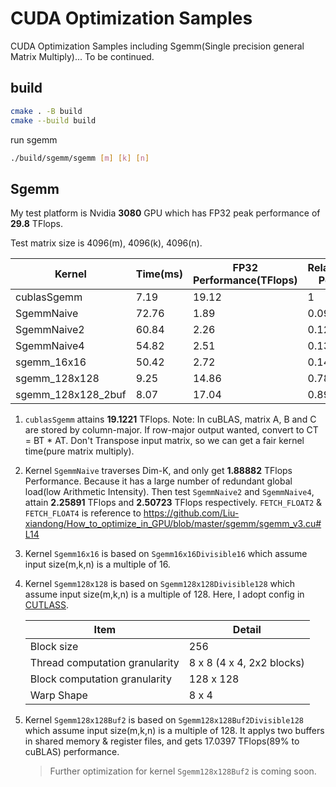 # CUDA Optimization Samples
CUDA Optimization Samples including Sgemm(Single precision general Matrix Multiply)...
To be continued.

## build

```bash
cmake . -B build
cmake --build build
```

run sgemm
```bash
./build/sgemm/sgemm [m] [k] [n]
```

## Sgemm

My test platform is Nvidia **3080** GPU which has FP32 peak performance of **29.8** TFlops.

Test matrix size is 4096(m), 4096(k), 4096(n).

| Kernel             | Time(ms)| FP32 Performance(TFlops) | Relative(cuBLAS) Performance |
| ---                | ---     | ---     | ---      |
| cublasSgemm        | 7.19 | 19.12 |  1       |        
| SgemmNaive         | 72.76 | 1.89 | 0.099 |
| SgemmNaive2        | 60.84 | 2.26 | 0.12 |
| SgemmNaive4        | 54.82 | 2.51 | 0.13 |
| sgemm_16x16        | 50.42 | 2.72 | 0.14 |
| sgemm_128x128      | 9.25 | 14.86 | 0.78 |
| sgemm_128x128_2buf | 8.07 | 17.04 | 0.89 |

1. `cublasSgemm` attains **19.1221** TFlops. Note: In cuBLAS, matrix A, B and C are stored by column-major.
If row-major output wanted, convert to CT = BT * AT. Don't Transpose input matrix, so we can get a fair kernel time(pure matrix multiply).

2. Kernel `SgemmNaive` traverses Dim-K, and only get **1.88882** TFlops Performance.
Because it has a large number of redundant global load(low Arithmetic Intensity).
Then test `SgemmNaive2` and `SgemmNaive4`, attain **2.25891** TFlops and **2.50723** TFlops respectively.
`FETCH_FLOAT2` & `FETCH_FLOAT4` is reference to https://github.com/Liu-xiandong/How_to_optimize_in_GPU/blob/master/sgemm/sgemm_v3.cu#L14

3. Kernel `Sgemm16x16` is based on `Sgemm16x16Divisible16` which assume input size(m,k,n) is a multiple of 16.

4. Kernel `Sgemm128x128` is based on `Sgemm128x128Divisible128` which assume input size(m,k,n) is a multiple of 128.
Here, I adopt config in [CUTLASS](https://github.com/NVIDIA/cutlass). 

    |    Item           | Detail |
    |   ---             |  ---   |
    | Block size          | 256    |
    | Thread computation granularity | 8 x 8 (4 x 4, 2x2 blocks)   |
    | Block computation granularity |  128 x 128        |
    | Warp Shape        | 8 x 4 |

5. Kernel `Sgemm128x128Buf2` is based on `Sgemm128x128Buf2Divisible128` which assume input size(m,k,n) is a multiple of 128. It applys two buffers in shared memory & register files, and gets 17.0397 TFlops(89% to cuBLAS) performance.

    > Further optimization for kernel `Sgemm128x128Buf2` is coming soon.
